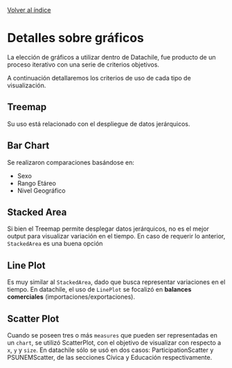 [Volver al índice](general.md)

# Detalles sobre gráficos
La elección de gráficos a utilizar dentro de Datachile, fue producto de un proceso iterativo con una serie de criterios objetivos.

A continuación detallaremos los criterios de uso de cada tipo de visualización.

## Treemap
Su uso está relacionado con el despliegue de datos jerárquicos.

## Bar Chart
Se realizaron comparaciones basándose en:
* Sexo
* Rango Etáreo
* Nivel Geográfico

## Stacked Area
Si bien el Treemap permite desplegar datos jerárquicos, no es el mejor output para visualizar variación en el tiempo. En caso de requerir lo anterior, `StackedArea` es una buena opción

## Line Plot
Es muy similar al `StackedArea`, dado que busca representar variaciones en el tiempo. En datachile, el uso de `LinePlot` se focalizó en **balances comerciales** (importaciones/exportaciones).

## Scatter Plot
Cuando se poseen tres o más `measures` que pueden ser representadas en un `chart`, se utilizó ScatterPlot, con el objetivo de visualizar con respecto a `x`, `y` y `size`. En datachile sólo se usó en dos casos: ParticipationScatter y PSUNEMScatter, de las secciones Cívica y Educación respectivamente. 